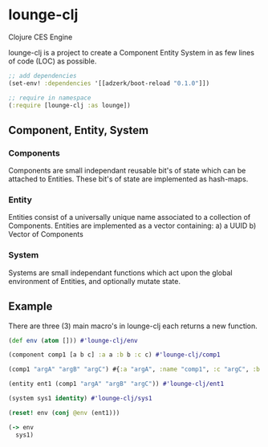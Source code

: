 # lounge-clj
Clojure CES Engine

lounge-clj is a project to create a Component Entity System in as few lines of code (LOC) as possible.

```clojure
;; add dependencies
(set-env! :dependencies '[[adzerk/boot-reload "0.1.0"]])

;; require in namespace
(:require [lounge-clj :as lounge])
```

## Component, Entity, System

### Components
Components are small independant reusable bit's of state which can be attached to Entities.
These bit's of state are implemented as hash-maps.

### Entity
Entities consist of a universally unique name associated to a collection of Components.
Entities are implemented as a vector containing:
   a) a UUID
   b) Vector of Components

### System
Systems are small independant functions which act upon the global environment of Entities,
and optionally mutate state.

## Example
There are three (3) main macro's in lounge-clj each returns a new function.

```clojure
(def env (atom [])) #'lounge-clj/env

(component comp1 [a b c] :a a :b b :c c) #'lounge-clj/comp1

(comp1 "argA" "argB" "argC") #{:a "argA", :name "comp1", :c "argC", :b "argB"}

(entity ent1 (comp1 "argA" "argB" "argC")) #'lounge-clj/ent1

(system sys1 identity) #'lounge-clj/sys1

(reset! env (conj @env (ent1)))

(-> env
  sys1)

```


